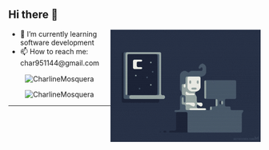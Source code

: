 <section>
<h2>Hi there 👋</h2>
<img align="right" alt="GIF" src="https://raw.githubusercontent.com/devSouvik/devSouvik/master/1.gif" width="300"/>
<ul>
<li>🌱 I’m currently learning software development</li>
<li>📫 How to reach me: char951144@gmail.com</li>
</ul>
</section>

<section>
	<p align="center">
		<img align="center" src="https://github-readme-stats.vercel.app/api/top-langs/?username=CharlineMosquera&layout=compact&theme=codeSTACKr" alt="CharlineMosquera" />
	</p>
	<p align="center">
		<img src="https://komarev.com/ghpvc/?username=CharlineMosquera&label=Profile%20views&color=0e75b6&style=flat" alt="CharlineMosquera" />
	</p>
	<hr>
</section>